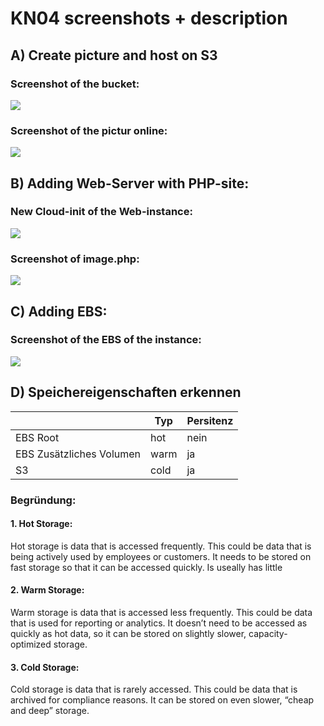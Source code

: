# KN04 screenshots + description

## A) Create picture and host on S3

### Screenshot of the bucket:
<picture>
  <img src="./">
</picture>

### Screenshot of the pictur online:
<picture>
  <img src="./">
</picture>

## B) Adding Web-Server with PHP-site:

### New Cloud-init of the Web-instance:
<picture>
  <img src="./">
</picture>

### Screenshot of image.php:
<picture>
  <img src="./">
</picture>

## C) Adding EBS:

### Screenshot of the EBS of the instance:
<picture>
  <img src="./">
</picture>

## D) Speichereigenschaften erkennen

|                          | Typ  | Persitenz |
|           ---            | ---  |    ---    |
| EBS Root                 | hot  |    nein   |
| EBS Zusätzliches Volumen | warm |     ja    |
| S3                       | cold |     ja    |

### Begründung:

#### 1. Hot Storage:

Hot storage is data that is accessed frequently. This could be data that is being actively used by employees or customers. It needs to be stored on fast storage so that it can be accessed quickly. Is useally has little 

#### 2. Warm Storage:

Warm storage is data that is accessed less frequently. This could be data that is used for reporting or analytics. It doesn’t need to be accessed as quickly as hot data, so it can be stored on slightly slower, capacity-optimized storage.

#### 3. Cold Storage:

Cold storage is data that is rarely accessed. This could be data that is archived for compliance reasons. It can be stored on even slower, “cheap and deep” storage.
